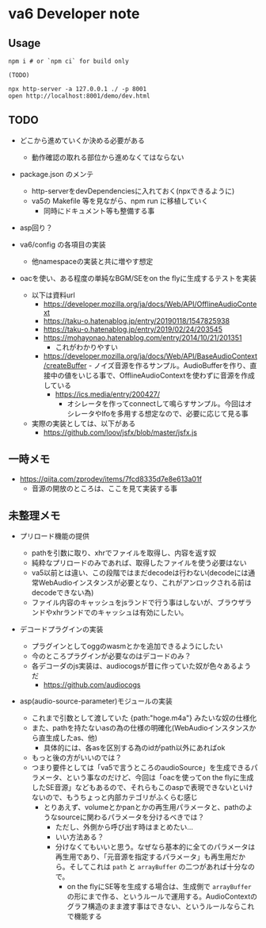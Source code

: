 # va6 Developer note

## Usage

```
npm i # or `npm ci` for build only

(TODO)

npx http-server -a 127.0.0.1 ./ -p 8001
open http://localhost:8001/demo/dev.html
```

## TODO

- どこから進めていくか決める必要がある
    - 動作確認の取れる部位から進めなくてはならない






- package.json のメンテ
    - http-serverをdevDependenciesに入れておく(npxできるように)
    - va5の Makefile 等を見ながら、npm run に移植していく
        - 同時にドキュメント等も整備する事


- asp回り？



- va6/config の各項目の実装
    - 他namespaceの実装と共に増やす想定






- oacを使い、ある程度の単純なBGM/SEをon the flyに生成するテストを実装
    - 以下は資料url
        - https://developer.mozilla.org/ja/docs/Web/API/OfflineAudioContext
        - https://taku-o.hatenablog.jp/entry/20190118/1547825938
        - https://taku-o.hatenablog.jp/entry/2019/02/24/203545
        - https://mohayonao.hatenablog.com/entry/2014/10/21/201351
            - これがわかりやすい
        - https://developer.mozilla.org/ja/docs/Web/API/BaseAudioContext/createBuffer
                - ノイズ音源を作るサンプル。AudioBufferを作り、直接中の値をいじる事で、OfflineAudioContextを使わずに音源を作成している
            - https://ics.media/entry/200427/
                - オシレータを作ってconnectして鳴らすサンプル。今回はオシレータやlfoを多用する想定なので、必要に応じて見る事
    - 実際の実装としては、以下がある
        - https://github.com/loov/jsfx/blob/master/jsfx.js



## 一時メモ


- https://qiita.com/zprodev/items/7fcd8335d7e8e613a01f
    - 音源の開放のところは、ここを見て実装する事




## 未整理メモ



- プリロード機能の提供
    - pathを引数に取り、xhrでファイルを取得し、内容を返す奴
    - 純粋なプリロードのみであれば、取得したファイルを使う必要はない
    - va5以前とは違い、この段階ではまだdecodeは行わない(decodeには通常WebAudioインスタンスが必要となり、これがアンロックされる前はdecodeできない為)
    - ファイル内容のキャッシュをjsランドで行う事はしないが、ブラウザランドやxhrランドでのキャッシュは有効にしたい。



- デコードプラグインの実装
    - プラグインとしてoggのwasmとかを追加できるようにしたい
    - 今のところプラグインが必要なのはデコードのみ？
    - 各デコーダのjs実装は、audiocogsが昔に作っていた奴が色々あるようだ
        - https://github.com/audiocogs



- asp(audio-source-parameter)モジュールの実装
    - これまで引数として渡していた {path:"hoge.m4a"} みたいな奴の仕様化
    - また、pathを持たないasの為の仕様の明確化(WebAudioインスタンスから直生成したas、他)
        - 具体的には、各asを区別する為のidがpath以外にあればok
    - もっと後の方がいいのでは？
    - つまり要件としては「va5で言うところのaudioSource」を生成できるパラメータ、という事なのだけど、今回は「oacを使ってon the flyに生成したSE音源」などもあるので、それらもこのaspで表現できないといけないので、もうちょっと内部カテゴリがふくらむ感じ
        - とりあえず、volumeとかpanとかの再生用パラメータと、pathのようなsourceに関わるパラメータを分けるべきでは？
            - ただし、外側から呼び出す時はまとめたい…
            - いい方法ある？
            - 分けなくてもいいと思う。なぜなら基本的に全てのパラメータは再生用であり、「元音源を指定するパラメータ」も再生用だから。そしてこれは `path` と `arrayBuffer` の二つがあれば十分なので。
                - on the flyにSE等を生成する場合は、生成側で `arrayBuffer` の形にまで作る、というルールで運用する。AudioContextのグラフ構造のまま渡す事はできない、というルールならこれで機能する









